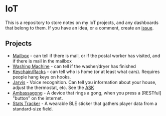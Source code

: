 # IoT

This is a repository to store notes on my IoT projects, and any dashboards that belong to them. If you have an idea, or a comment, create an [issue](https://github.com/jordanskole/IoT/issues).

## Projects

* [Mailbox](#) - can tell if there is mail, or if the postal worker has visited, and if there is mail in the mailbox
* [Washing Machine](#) - can tell if the washer/dryer has finished
* [Keychain/Racks](#) - can tell who is home (or at least what cars). Requires people hang keys on hooks.
* [Jarvis](#) - Voice recognition. Can tell you information about your house, adjust the thermostat, etc. See the [ASK](https://developer.amazon.com/public/solutions/alexa/alexa-voice-service)
* [Ambassagong](#) - A device that rings a gong, when you press a [RESTful] "button" on the internet. 
* [Stats Tracker](#) - A wearable BLE sticker that gathers player data from a standard-size field. 
